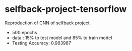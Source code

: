 # selfback-project-tensorflow

Reproduction of CNN of selfback project

- 500 epochs 
- data : 15% to test model and 85% to train model
- Testing Accuracy: 0.963987 



